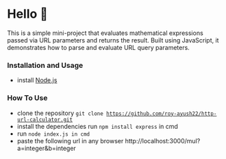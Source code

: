# Hello 👋

This is a simple mini-project that evaluates mathematical expressions passed via URL parameters and returns the result. Built using JavaScript, it demonstrates how to parse and evaluate URL query parameters.

### Installation and Usage

- install <a href="https://nodejs.org/en" target="_blank">Node.js</a>

### How To Use

- clone the repository <code>git clone https://github.com/roy-ayush22/http-url-calculator.git</code>
- install the dependencies run <code>npm install express</code> in cmd
- run <code>node index.js in cmd</code>
- paste the following url in any browser http://localhost:3000/mul?a=integer&b=integer
